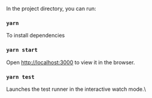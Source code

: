 In the project directory, you can run:

### `yarn`
To install dependencies

### `yarn start`
Open [http://localhost:3000](http://localhost:3000) to view it in the browser.

### `yarn test`
Launches the test runner in the interactive watch mode.\
